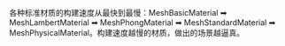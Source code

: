 各种标准材质的构建速度从最快到最慢：MeshBasicMaterial ➡ MeshLambertMaterial ➡ MeshPhongMaterial ➡ MeshStandardMaterial ➡ MeshPhysicalMaterial。构建速度越慢的材质，做出的场景越逼真。